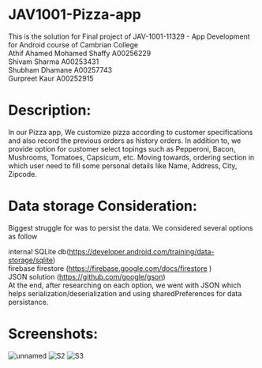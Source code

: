 # JAV1001-Pizza-app
This is the solution for Final project of JAV-1001-11329 - App Development for Android course of Cambrian College</br>
Athif Ahamed Mohamed Shaffy A00256229</br>
Shivam Sharma A00253431</br>
Shubham Dhamane A00257743</br>
Gurpreet Kaur A00252915</br>

<h1>Description:</h1>
<p>In our Pizza app, We customize pizza according to customer specifications and also record the previous orders as history orders. In addition to, we provide option for customer select topings such as Pepperoni, Bacon, Mushrooms, Tomatoes, Capsicum, etc. Moving towards, ordering section in which user need to fill some personal details like Name, Address, City, Zipcode. </p>


<h1>Data storage Consideration:</h1>
<p>Biggest struggle for was to persist the data. We considered several options as follow</br>

internal SQLite db(https://developer.android.com/training/data-storage/sqlite)</br>
firebase firestore (https://firebase.google.com/docs/firestore )</br>
 JSON solution (https://github.com/google/gson) </br>
 At the end, after researching on each option, we went with JSON which helps serialization/deserialization and using
sharedPreferences for data persistance.</p>

<h1>Screenshots:</h1>


![unnamed](https://user-images.githubusercontent.com/106410851/185513546-b3293d7f-f59f-41a9-ad51-b0725811dee3.png)
![S2](https://user-images.githubusercontent.com/106410851/185513741-afc92221-c0c5-47cd-9594-183213e5b42d.png)
![S3](https://user-images.githubusercontent.com/106410851/185513751-de97795b-2b99-4017-9f80-8c6353c1b800.png)

